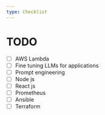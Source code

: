 ```yaml
---
type: Checklist
---
```


# TODO

- [ ] AWS Lambda
- [ ] Fine tuning LLMs for applications
- [ ] Prompt engineering
- [ ] Node js
- [ ] React js
- [ ] Prometheus
- [ ] Ansible
- [ ] Terraform
